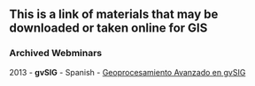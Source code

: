 ## This is a link of materials that may be downloaded or taken online for GIS

### Archived Webminars
2013 - **gvSIG** - Spanish - [Geoprocesamiento Avanzado en gvSIG]( http://mundogeo.com/webinar/gvsig-avanzado/archivos.html) 

